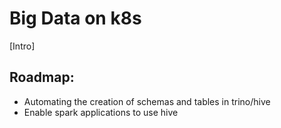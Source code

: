 # Big Data on k8s
[Intro]

## Roadmap:
* Automating the creation of schemas and tables in trino/hive
* Enable spark applications to use hive
